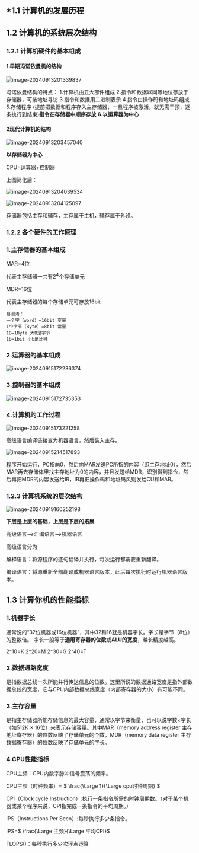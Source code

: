 ## *1.1 计算机的发展历程

## 1.2 计算机的系统层次结构

### 1.2.1 计算机硬件的基本组成

#### 1 早期冯诺依曼机的结构

![image-20240913201339837](1.计算机是系统概述.assets/image-20240913201339837.png)

冯诺依曼结构的特点：
1.计算机由五大部件组成
2.指令和数据以同等地位存放于存储器，可按地址寻访
3.指令和数据用二进制表示
4.指令由操作码和地址码组成
5.存储程序 (提前把数据和程序存入主存储器，一旦程序被激活，就无需干预，逐条执行到结束)**指令在存储器中顺序存放**
**6.以运算器为中心**  

#### 2现代计算机的结构   

![image-20240913203457040](1.计算机是系统概述.assets/image-20240913203457040.png)

**以存储器为中心**

CPU=运算器+控制器

上图简化后：

![image-20240913204039534](1.计算机是系统概述.assets/image-20240913204039534.png)

![image-20240913204125097](1.计算机是系统概述.assets/image-20240913204125097.png)

存储器包括主存和辅存，主存属于主机，辅存属于外设。

### 1.2.2 各个硬件的工作原理

### 1.主存储器的基本组成

MAR=4位

代表主存储器一共有$2^{4}$个存储单元

MDR=16位

代表主存储器的每个存储单元可存放16bit

```
易混淆：
一个字（word）=16bit 变量
1个字节（Byte）=8bit 常量
1B=1Byte 大B是字节 
1b=1bit 小b是比特
```

### 2.运算器的基本组成

![image-20240915172236374](1.计算机是系统概述.assets/image-20240915172236374.png)

###  3.控制器的基本组成 

![image-20240915172735353](1.计算机是系统概述.assets/image-20240915172735353.png)

### 4.计算机的工作过程

   ![image-20240915173221258](1.计算机是系统概述.assets/image-20240915173221258.png)

 高级语言编译链接变为机器语言，然后装入主存。

 ![image-20240915214517893](1.计算机是系统概述.assets/image-20240915214517893.png)

程序开始运行，PC指向0，然后向MAR发送PC所指的内容（即主存地址0），然后 MAR再去存储体里找主存地址为0的内容，并且发送给MDR，识别得到指令，然后再把MDR的内容发送给IR，IR再把操作码和地址码风别发给CU和MAR。

### 1.2.3 计算机系统的层次结构

 ![image-20240919160252198](1.计算机是系统概述.assets/image-20240919160252198.png)

**下层是上层的基础，上层是下层的拓展**

高级语言——>汇编语言——>机器语言

高级语言分为

解释语言：将源程序的逐句翻译并执行，每次运行都需要重新翻译。

编译语言：将源重新全部翻译成机器语言版本，此后每次执行时运行机器语言版本。


## 1.3 计算你机的性能指标 

### 1.机器字长

通常说的“32位机器或16位机器”，其中32和16就是机器字长。字长是字节（8位）的整数倍。 字长一般等于**通用寄存器的位数**或**ALU的宽度**，越长精度越高。 

2^10=K  2^20=M  2^30=G  2^40=T

### 2.数据通路宽度

是指数据总线一次所能并行传送信息的位数。这里所说的数据通路宽度是指外部数据总线的宽度，它与CPU内部数据总线宽度（内部寄存器的大小）有可能不同。

### 3.主存容量

是指主存储器所能存储信息的最大容量，通常以字节来衡量，也可以说字数×字长（如512K × 16位）来表示存储容量。其中MAR（memory address register 主存地址寄存器）的位数反映了存储单元的个数，MDR（memory data register 主存数据寄存器）的位数反映了存储单元的字长。

### 4.CPU性能指标 

CPU主频：CPU内数字脉冲信号震荡的频率。

CPU主频（时钟频率）= $ \frac{\Large 1}{\Large cpu时钟周期} $

CPI（Clock cycle Instruction）:执行一条指令所需的时钟周期数。（对于某个机器或某个程序来说，CPI指完成一条指令的平均周期。）

IPS（Instructions Per Seco）:每秒执行多少条指令。

IPS=$ \frac{\Large 主频}{\Large 平均CPI}$

FLOPS()：每秒执行多少次浮点运算


